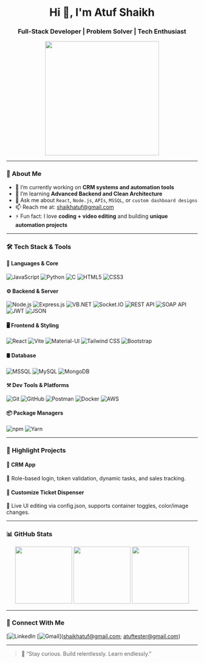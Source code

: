 <h1 align="center">Hi 👋, I'm Atuf Shaikh</h1>
<h3 align="center">Full-Stack Developer | Problem Solver | Tech Enthusiast</h3>

<p align="center">
  <img src="https://media.giphy.com/media/qgQUggAC3Pfv687qPC/giphy.gif" width="300" />
</p>

---

### 🧠 About Me

- 🔭 I’m currently working on **CRM systems and automation tools**
- 🌱 I’m learning **Advanced Backend and Clean Architecture**
- 💬 Ask me about `React`, `Node.js`, `APIs`, `MSSQL`, or `custom dashboard designs`
- 📫 Reach me at: shaikhatuf@gmail.com
- ⚡ Fun fact: I love **coding + video editing** and building **unique automation projects**

---

### 🛠️ Tech Stack & Tools


#### 🚀 Languages & Core
![JavaScript](https://img.shields.io/badge/-JavaScript-black?style=flat-square&logo=javascript)
![Python](https://img.shields.io/badge/-Python-black?style=flat-square&logo=python)
![C](https://img.shields.io/badge/-C-black?style=flat-square&logo=c)
![HTML5](https://img.shields.io/badge/-HTML5-black?style=flat-square&logo=html5)
![CSS3](https://img.shields.io/badge/-CSS3-black?style=flat-square&logo=css3)

#### ⚙️ Backend & Server
![Node.js](https://img.shields.io/badge/-Node.js-black?style=flat-square&logo=node.js)
![Express.js](https://img.shields.io/badge/-Express.js-black?style=flat-square&logo=express)
![VB.NET](https://img.shields.io/badge/-VB.NET-black?style=flat-square&logo=.net)
![Socket.IO](https://img.shields.io/badge/-Socket.io-black?style=flat-square&logo=socket.io)
![REST API](https://img.shields.io/badge/-REST%20API-black?style=flat-square&logo=api)
![SOAP API](https://img.shields.io/badge/-SOAP%20API-black?style=flat-square&logo=soap)
![JWT](https://img.shields.io/badge/-JWT-black?style=flat-square&logo=jsonwebtokens)
![JSON](https://img.shields.io/badge/-JSON-black?style=flat-square&logo=json)

#### 🖥️ Frontend & Styling
![React](https://img.shields.io/badge/-React-black?style=flat-square&logo=react)
![Vite](https://img.shields.io/badge/-Vite-black?style=flat-square&logo=vite)
![Material-UI](https://img.shields.io/badge/-MUI-black?style=flat-square&logo=mui)
![Tailwind CSS](https://img.shields.io/badge/-TailwindCSS-black?style=flat-square&logo=tailwind-css)
![Bootstrap](https://img.shields.io/badge/-Bootstrap-black?style=flat-square&logo=bootstrap)

#### 🛢️ Database
![MSSQL](https://img.shields.io/badge/-MSSQL-black?style=flat-square&logo=microsoft-sql-server)
![MySQL](https://img.shields.io/badge/-MySQL-black?style=flat-square&logo=mysql)
![MongoDB](https://img.shields.io/badge/-MongoDB-black?style=flat-square&logo=mongodb)

#### ⚒️ Dev Tools & Platforms
![Git](https://img.shields.io/badge/-Git-black?style=flat-square&logo=git)
![GitHub](https://img.shields.io/badge/-GitHub-black?style=flat-square&logo=github)
![Postman](https://img.shields.io/badge/-Postman-black?style=flat-square&logo=postman)
![Docker](https://img.shields.io/badge/-Docker-black?style=flat-square&logo=docker)
![AWS](https://img.shields.io/badge/-AWS-black?style=flat-square&logo=amazon-aws)

#### 📦 Package Managers
![npm](https://img.shields.io/badge/-npm-black?style=flat-square&logo=npm)
![Yarn](https://img.shields.io/badge/-Yarn-black?style=flat-square&logo=yarn)

---

### 🚀 Highlight Projects

#### 🔹 CRM App  
🔐 Role-based login, token validation, dynamic tasks, and sales tracking.

#### 🔹 Customize Ticket Dispenser  
🎨 Live UI editing via config.json, supports container toggles, color/image changes.

---

### 📊 GitHub Stats

<p align="center">
  <img src="https://github-readme-stats.vercel.app/api?username=atuf-shaikh&show_icons=true&theme=tokyonight" height="150" />
  <img src="https://github-readme-streak-stats.herokuapp.com/?user=atuf-shaikh&theme=tokyonight" height="150" />
  <img src="https://github-readme-stats.vercel.app/api/top-langs/?username=atuf-shaikh&layout=compact&theme=tokyonight" height="150"/>
</p>


---

### 🔗 Connect With Me

[![LinkedIn](https://www.linkedin.com/in/atuf-shaikh-28aa3835b/)
[![Gmail](https://img.shields.io/badge/-Gmail-red?style=flat-square&logo=gmail&logoColor=white)](shaikhatuf@gmail.com; atuftester@gmail.com)

---

> 🧠 “Stay curious. Build relentlessly. Learn endlessly.”

